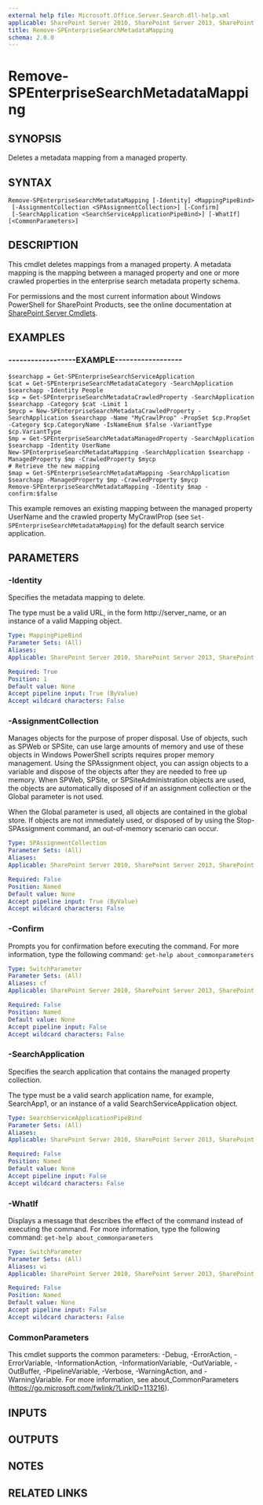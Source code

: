 ```yaml
---
external help file: Microsoft.Office.Server.Search.dll-help.xml
applicable: SharePoint Server 2010, SharePoint Server 2013, SharePoint Server 2016, SharePoint Server 2019
title: Remove-SPEnterpriseSearchMetadataMapping
schema: 2.0.0
---
```


# Remove-SPEnterpriseSearchMetadataMapping

## SYNOPSIS
Deletes a metadata mapping from a managed property.


## SYNTAX

```
Remove-SPEnterpriseSearchMetadataMapping [-Identity] <MappingPipeBind>
 [-AssignmentCollection <SPAssignmentCollection>] [-Confirm]
 [-SearchApplication <SearchServiceApplicationPipeBind>] [-WhatIf] [<CommonParameters>]
```

## DESCRIPTION
This cmdlet deletes mappings from a managed property.
A metadata mapping is the mapping between a managed property and one or more crawled properties in the enterprise search metadata property schema.

For permissions and the most current information about Windows PowerShell for SharePoint Products, see the online documentation at [SharePoint Server Cmdlets](https://docs.microsoft.com/powershell/sharepoint/sharepoint-server/sharepoint-server-cmdlets).


## EXAMPLES

### ------------------EXAMPLE------------------
```
$searchapp = Get-SPEnterpriseSearchServiceApplication
$cat = Get-SPEnterpriseSearchMetadataCategory -SearchApplication $searchapp -Identity People 
$cp = Get-SPEnterpriseSearchMetadataCrawledProperty -SearchApplication $searchapp -Category $cat -Limit 1 
$mycp = New-SPEnterpriseSearchMetadataCrawledProperty -SearchApplication $searchapp -Name "MyCrawlProp" -PropSet $cp.PropSet -Category $cp.CategoryName -IsNameEnum $false -VariantType $cp.VariantType
$mp = Get-SPEnterpriseSearchMetadataManagedProperty -SearchApplication $searchapp -Identity UserName
New-SPEnterpriseSearchMetadataMapping -SearchApplication $searchapp -ManagedProperty $mp -CrawledProperty $mycp
# Retrieve the new mapping
$map = Get-SPEnterpriseSearchMetadataMapping -SearchApplication $searchapp -ManagedProperty $mp -CrawledProperty $mycp
Remove-SPEnterpriseSearchMetadataMapping -Identity $map -confirm:$false
```

This example removes an existing mapping between the managed property UserName and the crawled property MyCrawlProp (see `Set-SPEnterpriseSearchMetadataMapping`) for the default search service application.


## PARAMETERS

### -Identity
Specifies the metadata mapping to delete.

The type must be a valid URL, in the form http://server_name, or an instance of a valid Mapping object.

```yaml
Type: MappingPipeBind
Parameter Sets: (All)
Aliases: 
Applicable: SharePoint Server 2010, SharePoint Server 2013, SharePoint Server 2016, SharePoint Server 2019

Required: True
Position: 1
Default value: None
Accept pipeline input: True (ByValue)
Accept wildcard characters: False
```

### -AssignmentCollection
Manages objects for the purpose of proper disposal. Use of objects, such as SPWeb or SPSite, can use large amounts of memory and use of these objects in Windows PowerShell scripts requires proper memory management. Using the SPAssignment object, you can assign objects to a variable and dispose of the objects after they are needed to free up memory. When SPWeb, SPSite, or SPSiteAdministration objects are used, the objects are automatically disposed of if an assignment collection or the Global parameter is not used.

When the Global parameter is used, all objects are contained in the global store. If objects are not immediately used, or disposed of by using the Stop-SPAssignment command, an out-of-memory scenario can occur.
```yaml
Type: SPAssignmentCollection
Parameter Sets: (All)
Aliases: 
Applicable: SharePoint Server 2010, SharePoint Server 2013, SharePoint Server 2016, SharePoint Server 2019

Required: False
Position: Named
Default value: None
Accept pipeline input: True (ByValue)
Accept wildcard characters: False
```

### -Confirm
Prompts you for confirmation before executing the command.
For more information, type the following command: `get-help about_commonparameters`

```yaml
Type: SwitchParameter
Parameter Sets: (All)
Aliases: cf
Applicable: SharePoint Server 2010, SharePoint Server 2013, SharePoint Server 2016, SharePoint Server 2019

Required: False
Position: Named
Default value: None
Accept pipeline input: False
Accept wildcard characters: False
```

### -SearchApplication
Specifies the search application that contains the managed property collection.

The type must be a valid search application name, for example, SearchApp1, or an instance of a valid SearchServiceApplication object.

```yaml
Type: SearchServiceApplicationPipeBind
Parameter Sets: (All)
Aliases: 
Applicable: SharePoint Server 2010, SharePoint Server 2013, SharePoint Server 2016, SharePoint Server 2019

Required: False
Position: Named
Default value: None
Accept pipeline input: False
Accept wildcard characters: False
```

### -WhatIf
Displays a message that describes the effect of the command instead of executing the command.
For more information, type the following command: `get-help about_commonparameters`

```yaml
Type: SwitchParameter
Parameter Sets: (All)
Aliases: wi
Applicable: SharePoint Server 2010, SharePoint Server 2013, SharePoint Server 2016, SharePoint Server 2019

Required: False
Position: Named
Default value: None
Accept pipeline input: False
Accept wildcard characters: False
```

### CommonParameters
This cmdlet supports the common parameters: -Debug, -ErrorAction, -ErrorVariable, -InformationAction, -InformationVariable, -OutVariable, -OutBuffer, -PipelineVariable, -Verbose, -WarningAction, and -WarningVariable. For more information, see about_CommonParameters (https://go.microsoft.com/fwlink/?LinkID=113216).

## INPUTS

## OUTPUTS

## NOTES

## RELATED LINKS
